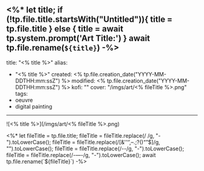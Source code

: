 <%*
let title;
if (!tp.file.title.startsWith("Untitled")){
	title = tp.file.title
} else {
	title = await tp.system.prompt('Art Title:')
}
await tp.file.rename(`${title}`)
-%>
---
title: "<% title %>"
alias:
- "<% title %>"
created: <% tp.file.creation_date("YYYY-MM-DDTHH:mm:ssZ") %>
modified: <% tp.file.creation_date("YYYY-MM-DDTHH:mm:ssZ") %>
kofi: ""
cover: "/imgs/art/<% fileTitle %>.png"
tags:
- oeuvre
- digital painting
---

![<% title %>](/imgs/art/<% fileTitle %>.png)

<%*
let fileTitle = tp.file.title;
fileTitle = fileTitle.replace(/ /g, "-").toLowerCase();
fileTitle = fileTitle.replace(/[&'’‘’,–.;?()“”$]/g, "").toLowerCase();
fileTitle = fileTitle.replace(/--/g, "-").toLowerCase();
fileTitle = fileTitle.replace(/-—-/g, "-").toLowerCase();
await tp.file.rename(`${fileTitle}`)
-%>